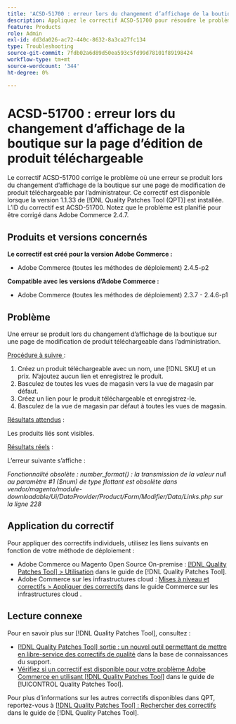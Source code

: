 ```yaml
---
title: 'ACSD-51700 : erreur lors du changement d’affichage de la boutique sur la page d’édition de produit téléchargeable'
description: Appliquez le correctif ACSD-51700 pour résoudre le problème d’Adobe Commerce en raison duquel une erreur se produit lors du changement d’affichage de la boutique sur une page de modification de produit téléchargeable par l’administrateur.
feature: Products
role: Admin
exl-id: dd3da026-ac72-440c-8632-8a3ca27fc134
type: Troubleshooting
source-git-commit: 7fdb02a6d89d50ea593c5fd99d78101f89198424
workflow-type: tm+mt
source-wordcount: '344'
ht-degree: 0%

---
```


# ACSD-51700 : erreur lors du changement d’affichage de la boutique sur la page d’édition de produit téléchargeable

Le correctif ACSD-51700 corrige le problème où une erreur se produit lors du changement d’affichage de la boutique sur une page de modification de produit téléchargeable par l’administrateur. Ce correctif est disponible lorsque la version 1.1.33 de [!DNL Quality Patches Tool (QPT)] est installée. L’ID du correctif est ACSD-51700. Notez que le problème est planifié pour être corrigé dans Adobe Commerce 2.4.7.

## Produits et versions concernés

**Le correctif est créé pour la version Adobe Commerce :**

* Adobe Commerce (toutes les méthodes de déploiement) 2.4.5-p2

**Compatible avec les versions d’Adobe Commerce :**

* Adobe Commerce (toutes les méthodes de déploiement) 2.3.7 - 2.4.6-p1

## Problème

Une erreur se produit lors du changement d’affichage de la boutique sur une page de modification de produit téléchargeable dans l’administration.

<u>Procédure à suivre </u> :

1. Créez un produit téléchargeable avec un nom, une [!DNL SKU] et un prix. N’ajoutez aucun lien et enregistrez le produit.
1. Basculez de toutes les vues de magasin vers la vue de magasin par défaut.
1. Créez un lien pour le produit téléchargeable et enregistrez-le.
1. Basculez de la vue de magasin par défaut à toutes les vues de magasin.

<u>Résultats attendus</u> :

Les produits liés sont visibles.

<u>Résultats réels</u> :

L’erreur suivante s’affiche :

*Fonctionnalité obsolète : number_format() : la transmission de la valeur null au paramètre #1 ($num) de type flottant est obsolète dans vendor/magento/module-downloadable/Ui/DataProvider/Product/Form/Modifier/Data/Links.php sur la ligne 228*

## Application du correctif

Pour appliquer des correctifs individuels, utilisez les liens suivants en fonction de votre méthode de déploiement :

* Adobe Commerce ou Magento Open Source On-premise : [[!DNL Quality Patches Tool] > Utilisation](/help/tools/quality-patches-tool/usage.md) dans le guide de [!DNL Quality Patches Tool].
* Adobe Commerce sur les infrastructures cloud : [Mises à niveau et correctifs > Appliquer des correctifs](https://experienceleague.adobe.com/docs/commerce-cloud-service/user-guide/develop/upgrade/apply-patches.html?lang=fr) dans le guide Commerce sur les infrastructures cloud .

## Lecture connexe

Pour en savoir plus sur [!DNL Quality Patches Tool], consultez :

* [[!DNL Quality Patches Tool] sortie : un nouvel outil permettant de mettre en libre-service des correctifs de qualité](https://experienceleague.adobe.com/fr/docs/commerce-operations/tools/quality-patches-tool/quality-patches-tool-to-self-serve-quality-patches) dans la base de connaissances du support.
* [Vérifiez si un correctif est disponible pour votre problème Adobe Commerce en utilisant [!DNL Quality Patches Tool]](/help/tools/quality-patches-tool/patches-available-in-qpt/check-patch-for-magento-issue-with-magento-quality-patches.md) dans le guide de [!UICONTROL Quality Patches Tool].


Pour plus d’informations sur les autres correctifs disponibles dans QPT, reportez-vous à [[!DNL Quality Patches Tool] : Rechercher des correctifs](https://experienceleague.adobe.com/tools/commerce-quality-patches/index.html?lang=fr) dans le guide de [!DNL Quality Patches Tool].
